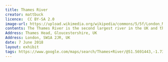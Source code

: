 ```yaml
---
title: Thames River
creator: mattbuck
licence:  CC BY-SA 2.0
image-url: https://upload.wikimedia.org/wikipedia/commons/5/5f/London_MMB_P4_River_Thames.jpg
contents: The Thames River is the second largest river in the UK and the longest river in the England.In "Harry Potter and the Order of the Phoenix", Harry and the members of the Order of the Phoenix are transferred together from his aunt's house to Sirius' house. During the transfer, they rode flying broomsticks, flew over the Thames River, and overlooked many of London's landmarks.The Thames River is located in the southwest of England. It is steeped in history and known as the "Mother River" of England. Many of London's most famous sights are located on both sides of the Thames, such as Big Ben and the London Eye.
Address: Thames Head, Gloucestershire, UK
Address: London, SW1A 2JR, UK
date: 7 June 2018
layout: exhibit
tags: https://www.google.com/maps/search/Thames+River/@51.5691443,-1.7302723,8z/data=!3m1!4b1!4m5!2m4!5m3!5m2!4m1!1i2
---
```

